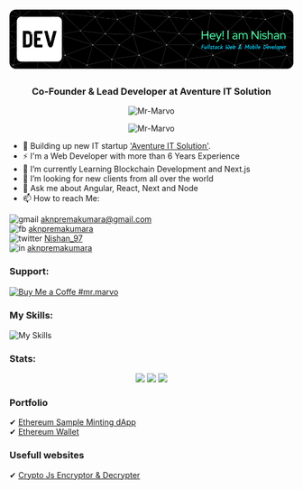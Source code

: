 <h1 align="center"><img src="https://github.com/Mr-Marvo/Mr-Marvo/blob/463cd666284d0ef8c5b7e3e086a279d0ec729650/assets/github-header-image.png" alt="Mr-Marvo" /></h1>
<h3 align="center">Co-Founder & Lead Developer at Aventure IT Solution</h3>

<p align="center"> <img src="https://komarev.com/ghpvc/?username=Mr-Marvo&label=Profile%20views&color=0e75b6&style=flat" alt="Mr-Marvo" /> </p>

<p align="center"> <img src="https://github-profile-trophy.vercel.app/?username=Mr-Marvo" alt="Mr-Marvo" /></p>

- 🎯 Building up new IT startup <a href='aventureit.com'>'Aventure IT Solution'</a>.
- ⚡ I'm a Web Developer with more than 6 Years Experience
- 🌱 I’m currently Learning Blockchain Development and Next.js
- 👯 I’m looking for new clients from all over the world
- 💬 Ask me about Angular, React, Next and Node
- 📫 How to reach Me:
     
![gmail](https://user-images.githubusercontent.com/49220298/174732716-3a747e8e-4be8-4eec-856a-6a7808d97839.png) aknpremakumara@gmail.com  
![fb](https://user-images.githubusercontent.com/49220298/174730829-86290788-7d0f-4243-b558-eaf717e53284.png) [aknpremakumara](https://www.facebook.com/aknpremakumara/)    
![twitter](https://user-images.githubusercontent.com/49220298/174752767-0b205eb5-dffc-477c-8c2c-98b5b2c21c50.png) [Nishan_97](https://twitter.com/Nishan_97/)                                                         
![in](https://user-images.githubusercontent.com/49220298/174732355-b6965905-8bf2-439c-be88-74d0237fa540.png) [aknpremakumara](https://www.linkedin.com/in/aknpremakumara/)


### Support:
<p>
     <a href="https://www.buymeacoffee.com/mr.marvo" target="_blank" rel="noreferrer nofollow">
           <img align="center" src="https://cdn.buymeacoffee.com/buttons/v2/default-yellow.png" height="50" width="210" alt="Buy Me a Coffe #mr.marvo" />
     </a>
</p>

### My Skills:
![My Skills](https://skillicons.dev/icons?i=react,angular,next,js,webpack,typescript,vue,jquery,solidity,laravel,php,tailwind,css,html,materialui,java,python,flutter,mysql,mongodb,github,bootstrap,sass,firebase,sqlite,wordpress,aws,figma,github,gitlab)

### Stats:
<p align="center"> 
    <img width=400 src="https://github-readme-stats.vercel.app/api?username=Mr-Marvo&theme=vue-dark&show_icons=true&hide_border=true&count_private=true" />
    <img width=400 src="https://streak-stats.demolab.com?user=Mr-Marvo&theme=vue-dark&hide_border=true" />
    <img width=400 src="https://github-readme-stats.vercel.app/api/top-langs/?username=Mr-Marvo&theme=vue-dark&show_icons=true&hide_border=true&layout=compact" />
</p>

### Portfolio
   ✔ [Ethereum Sample Minting dApp](https://didemraffe.netlify.app)                            
   ✔ [Ethereum Wallet](https://devwallet.netlify.app)   

### Usefull websites
   ✔ [Crypto Js Encryptor & Decrypter](https://mr-encrypto.vercel.app)                  
